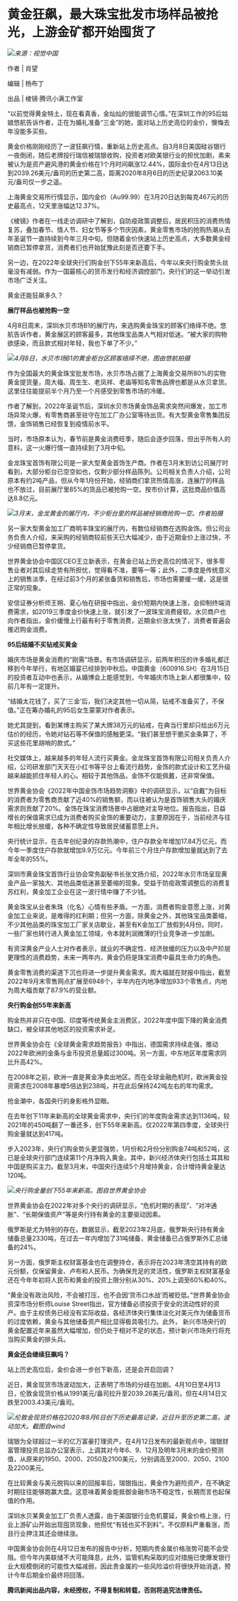 # 黄金狂飙，最大珠宝批发市场样品被抢光，上游金矿都开始囤货了

![](https://inews.gtimg.com/news_bt/OmMed2cIOvieyPfu3r2b6w8a2Es62AT3KsGtz5SjAjengAA/1000)_来源：视觉中国_

作者 | 肖望

编辑 | 杨布丁

出品 | 棱镜·腾讯小满工作室

“以前觉得黄金特土，现在看真香，金灿灿的很能调节心情。”在深圳工作的95后姑娘悠航告诉作者，正在为婚礼准备“三金”的她，面对站上历史高位的金价，懊悔去年没能多买些。

黄金价格刚刚经历了一波狂飙行情，重新站上历史高点。自3月8日美国硅谷银行一夜倒闭，随后老牌投行瑞信被瑞银收购，投资者对欧美银行业的担忧加剧，素来被认为是资产避风港的黄金价格在1个月时间飙涨12.44%，国际金价在4月13日达到2039.26美元/盎司的历史第二高，距离2020年8月6日的历史纪录2063.10美元/盎司仅一步之遥。

上海黄金交易所行情显示，国内金价（Au99.99）在3月20日达到每克467元的历史最高点，12天里涨幅达12.37%。

《棱镜》作者在一线走访调研中了解到，自防疫政策调整后，居民积压的消费热情复苏，叠加春节、情人节、妇女节等多个节庆因素，黄金零售市场的抢购热潮从去年圣诞节一直持续到今年三月中旬。但随着金价快速站上历史高点，大多数黄金经销商已暂停拿货，消费者们也开始犹豫此刻是否还要下手。

另一边，在2022年全球央行们购金创下55年来新高后，今年以来央行购金势头丝毫没有减弱。作为一国最核心的货币发行和经济调控部门，央行们的这一举动引发市场广泛关注。

黄金还能狂飙多久？

**展厅样品也被抢购一空**

4月8日周末，深圳水贝市场B1的展厅内，来选购黄金珠宝的顾客们络绎不绝。悠航告诉作者，黄金展区的顾客最多，其他珠宝品类人气相对低迷。“被大家的购物欲感染，而且款式相对年轻，我也下单了不少。”

![](https://inews.gtimg.com/news_bt/OTdSaqH9gi3UFiNY3t2AdLwMDZKBX_0_DXa8BRen-Z3h8AA/1000)_4月8日，水贝市场B1的黄金柜台区顾客络绎不绝，图由悠航拍摄_

作为全国最大的黄金珠宝批发市场，水贝市场占据了上海黄金交易所80%的实物黄金提货量，周大福、周生生、老凤祥、老庙等知名零售品牌也都是从水贝拿货。这里往往能提前半个月乃至一个月感受到零售市场的冷暖。

作者了解到，2022年圣诞节后，深圳水贝市场黄金饰品需求突然间爆发，加工市场异常火爆，有零售商甚至驻守在加工厂办公室等待出货。有大型黄金零售集团反馈，金饰销售已经恢复到疫情前水平。

当时，市场原本认为，春节前是黄金消费旺季，随后会逐步回落，但出乎所有人的意料，这一火爆行情一直持续到了3月中旬。

金龙珠宝首饰有限公司是一家大型黄金首饰生产商。作者在3月末到访公司展厅时看到，大部分柜台已空空如也，仅剩少部分样品陈列。公司相关负责人介绍，公司原本有约2吨产品，但从今年1月份开始，经销商们拿货热情高涨，连展厅的样品也不放过，目前展厅里85%的货品已被抢购一空。按市价计算，这批商品价值高达8.8亿元。

![](https://inews.gtimg.com/news_bt/OUlt0QKYTIb6eJmB8WiHf0Oo80ZY7kdzYAS3hZ-1FL1VIAA/1000)_3月末，金龙黄金的展厅内，不少柜台里的样品被经销商抢购一空。作者拍摄_

另一家大型黄金加工厂商明丰珠宝的展厅内，有数位经销商在选购金饰。但公司业务负责人介绍，来采购的经销商较前些天已大幅减少，由于近期金价上涨过快，不少经销商已暂停拿货。

世界黄金协会中国区CEO王立新表示，在黄金已站上历史高位的情况下，很多零售业者对其后续走势有所担忧，觉得看不准，要等一等；此外，二季度是传统意义上的销售淡季，在经过前3个月的紧张备货和销售后，市场也需要缓一缓，这是很正常的现象。

安信证券分析师王朔、夏心怡在研报中指出，金价短期内快速上涨，会抑制终端消费需求，如2019三季度金价快速上涨，就引发了一波珠宝消费疲软。水贝商户也向作者指出，金价缓慢上行最有利于零售消费，近期金价涨太快了，消费者普遍会推迟购金消费。

**95后结婚不买钻戒买黄金**

婚庆市场是黄金消费的“刚需”场景。有市场调研显示，前两年积压的许多婚礼都迁移到今年举行，有地区婚宴已经排到中秋后。中国黄金（600916.SH）在3月15日的投资者互动中也表示，从婚博会上能感觉到，今年婚庆市场上新人都很集中，较前几年有一定提升。

“结婚太花钱了，买了’三金’后，我们决定其他一切从简，钻戒不准备买了，不保值。”正在筹办婚礼的95后女生蒙蒙对作者表示。

她尤其提到，看到某博主购买了某大牌38万元的钻戒，在典当行里却只给出6万元估价的经历，令她对钻石等不保值的感触更深。“我们甚至想干脆买金条算了，不买这些花里胡哨的款式。”

社交媒体上，越来越多的年轻人流行买黄金。金龙珠宝首饰有限公司相关负责人介绍，公司研发部门天天在小红书等平台上看流行趋势，金饰的款式设计和工艺升级越来越能抓住年轻人的心。相较于其他饰品，金饰不仅能佩戴，还非常保值。

世界黄金协会《2022年中国金饰市场趋势洞察》中的调研显示，以“自戴”为目标的消费者为零售商贡献了近40%的销售额，而以往被认为是首饰销售大头的婚庆需求则贡献了20%。金饰在珠宝消费场景中占据绝对主导地位。报告指出，日益增长的保值需求已成为消费者购买金饰的重要动力，主要原因在于，当前经济与往年相比增长放缓，各种不确定性导致居民储蓄意愿上升。

央行统计显示，在去年创纪录的存款热潮中，住户存款全年增加17.84万亿元，而今年一季度住户存款就增加9.9万亿元。今年前三个月住户存款增加量就达到了去年全年的55%。

深圳市黄金珠宝首饰行业协会常务副秘书长张文扬介绍，2022年水贝市场呈现黄金产品一家独大、其他品类低迷甚至萎缩的现象。受益于防疫政策调整后的消费复苏红利，黄金加工企业在这一波行情中赚了不少钱。

黄金珠宝从业者朱珠（化名）心情有些矛盾。一方面，消费者购金意愿上涨，对黄金加工业来说，是难得的红利期；但另一方面，除黄金之外，其他珠宝品类萎缩，不少其他品类的珠宝加工厂家关店歇业，甚至有K金加工厂放假到4月份。同时，一些厂家也转行进入黄金加工领域，令本就利润微薄的行业竞争进一步加剧。

有资深黄金产业人士对作者表示，就业的不确定性、经济放缓的压力以及中产阶层更理性的消费趋势，未来一两年内，黄金仍将是珠宝消费中最具生命力的角色。

黄金零售消费的渠道下沉也将进一步提升黄金需求。周大福就在财报中指出，截至2022年9月末零售网点扩展至6948个，半年内在内地净增加933个零售点，内地为周大福贡献了87.9%的营业额。

**央行购金创55年来新高**

购金热并非只在中国、印度等传统黄金主消费区，2022年度中国下降的黄金消费缺口，被全球其他地区的投资需求补足。

世界黄金协会在《全球黄金需求趋势报告》中指出，德国需求持续走强，推动2022年欧洲的金条与金币投资总量超过300吨。另一方面，中东地区年度需求同比升高42%。

在2008年之前，欧洲一直是黄金净卖出地区。而在全球金融危机时，欧洲黄金投资需求在2008年暴增5倍达到238吨，并在此后保持242吨左右的年均需求。

抢金潮中，各国央行的身影格外显眼。

在去年创下11年来新高的全球黄金需求中，央行们的年度购金需求达到1136吨，较2021年的450吨翻了一番还多，创下55年来新高。仅2022年第四季度，全球央行购金量就达到417吨。

步入2023年，央行们购金势头更显强势，1月份和2月份分别购金74吨和52吨，这已是全球央行部门连续第11个月净购入黄金。其中，新兴经济体央行包括土耳其和中国是购买主力。截至3月末，中国央行连续5个月增持黄金，合计增持黄金量达120吨。

![](https://inews.gtimg.com/news_bt/OZyXj2ykBopwFhktglRrNjAmvdli9gZvltiCJS9w6Fh-kAA/1000)_央行购金量创下55年来新高。图自世界黄金协会_

世界黄金协会在2022年对多个央行的调研显示，“危机时期的表现”、“对冲通胀”、“长期保值资产”等是央行持有黄金的主要驱动因素。

俄罗斯是尤为特别的存在。数据显示，截至2023年2月底，俄罗斯央行持有黄金储备总量2330吨，在过去一年内增加了31吨储备，黄金储备已占俄罗斯外汇总储备的24%。

另一方面，俄罗斯主权财富基金也在调整持仓，表示将在2023年清空其持有的欧元份额，仅保留黄金、卢布和人民币。为确保充足的灵活性，俄罗斯主权财富基金还在今年年初将人民币和黄金的投资上限分别从30%、20%上调至60%和40%。

“黄金没有政治风险，不会被打压，也不会因‘货币口水战’而被贬低。”世界黄金协会资深市场分析师Louise
Street指出，官方储备必须投资于安全的流动性好的资产。由于主权债务已经没有实际收益，各经济体央行集体淡化对美元作为储备货币的过度依赖，黄金与其他储备资产相比显得极具吸引力。此外，
新兴市场央行的黄金配置近年来虽然大幅增加，但仍处于相对不足的状态，预计新兴市场央行将充当购买黄金的排头兵。

**黄金还会继续狂飙吗？**

站上历史高位后，金价会进一步创下新高，还是会开启回调？

近日，黄金现货市场波动加大，正表明了市场的分歧在加剧。4月10日至4月13日，伦敦金现货价格从1991美元/盎司拉升至2039.26美元/盎司，但在4月14日又跌至2003.43美元/盎司。

![](https://inews.gtimg.com/news_bt/OcqaXlw8WrtC0jvlX6Wc_BAWfrtGB2D-HThqJuVe9D8YEAA/1000)_伦敦金现货价格在2020年8月6日创下历史最高记录，近日升至历史第二高，波动加大。截图自wind_

瑞银为全球超过一半的亿万富豪打理资产。在4月12日发布的最新观点中，瑞银财富管理投资总监办公室表示，上调其对今年6、9、12月及明年3月末的金价预测值，从原来的1950、2000、2050及2100美元，分别调高至2000、2050、2100及2200美元。

在比较黄金与美元脱钩以来的回报率后，瑞银指出，黄金作为避险资产，在不确定时期往往能够跑赢大盘。这意味着黄金能抵御金融市场不稳定性，长期而言也起保值的作用。

深圳水贝某黄金加工厂负责人透露，由于美国银行业危机蔓延，黄金价格上涨，行业上游矿山开始出现囤货现象，他担忧“有钱也买不到料”。不仅原料严重看涨，而且行业押注其还会继续涨。

中国黄金协会则在4月12日发布的报告中分析，短期内贵金属价格涨势可能不会受阻。但今年内美联储不大可能降息，此外，监管机构采取的应对措施已使爆发银行业大规模倒闭的可能性大幅减弱，因此贵金属的一些风险溢价将很快开始消退，预计今年后期金价最终将回落。

**腾讯新闻出品内容，未经授权，不得复制和转载，否则将追究法律责任。**


